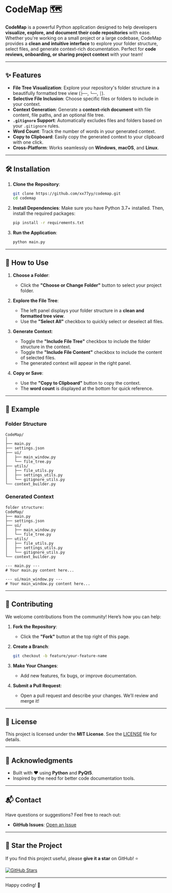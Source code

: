 
# CodeMap 🗺️

**CodeMap** is a powerful Python application designed to help developers **visualize, explore, and document their code repositories** with ease. Whether you're working on a small project or a large codebase, CodeMap provides a **clean and intuitive interface** to explore your folder structure, select files, and generate context-rich documentation. Perfect for **code reviews, onboarding, or sharing project context** with your team!

---

## ✨ Features

- **File Tree Visualization**: Explore your repository's folder structure in a beautifully formatted tree view (`├──`, `└──`, `│`).
- **Selective File Inclusion**: Choose specific files or folders to include in your context.
- **Context Generation**: Generate a **context-rich document** with file content, file paths, and an optional file tree.
- **`.gitignore` Support**: Automatically excludes files and folders based on your `.gitignore` rules.
- **Word Count**: Track the number of words in your generated context.
- **Copy to Clipboard**: Easily copy the generated context to your clipboard with one click.
- **Cross-Platform**: Works seamlessly on **Windows**, **macOS**, and **Linux**.

---

## 🛠️ Installation

1. **Clone the Repository**:
   ```bash
   git clone https://github.com/xx77yy/codemap.git
   cd codemap
   ```

2. **Install Dependencies**:
   Make sure you have Python 3.7+ installed. Then, install the required packages:
   ```bash
   pip install -r requirements.txt
   ```

3. **Run the Application**:
   ```bash
   python main.py
   ```

---

## 🚀 How to Use

1. **Choose a Folder**:
   - Click the **"Choose or Change Folder"** button to select your project folder.

2. **Explore the File Tree**:
   - The left panel displays your folder structure in a **clean and formatted tree view**.
   - Use the **"Select All"** checkbox to quickly select or deselect all files.

3. **Generate Context**:
   - Toggle the **"Include File Tree"** checkbox to include the folder structure in the context.
   - Toggle the **"Include File Content"** checkbox to include the content of selected files.
   - The generated context will appear in the right panel.

4. **Copy or Save**:
   - Use the **"Copy to Clipboard"** button to copy the context.
   - The **word count** is displayed at the bottom for quick reference.

---

## 🧩 Example

### Folder Structure
```
CodeMap/
│
├── main.py
├── settings.json
├── ui/
│   ├── main_window.py
│   └── file_tree.py
├── utils/
│   ├── file_utils.py
│   ├── settings_utils.py
│   └── gitignore_utils.py
└── context_builder.py
```

### Generated Context
```
folder structure:
CodeMap/
├── main.py
├── settings.json
├── ui/
│   ├── main_window.py
│   └── file_tree.py
├── utils/
│   ├── file_utils.py
│   ├── settings_utils.py
│   └── gitignore_utils.py
└── context_builder.py

--- main.py ---
# Your main.py content here...

--- ui/main_window.py ---
# Your main_window.py content here...
```

---

## 🤝 Contributing

We welcome contributions from the community! Here’s how you can help:

1. **Fork the Repository**:
   - Click the **"Fork"** button at the top right of this page.

2. **Create a Branch**:
   ```bash
   git checkout -b feature/your-feature-name
   ```

3. **Make Your Changes**:
   - Add new features, fix bugs, or improve documentation.

4. **Submit a Pull Request**:
   - Open a pull request and describe your changes. We’ll review and merge it!

---

## 📜 License

This project is licensed under the **MIT License**. See the [LICENSE](LICENSE) file for details.

---

## 🙏 Acknowledgments

- Built with ❤️ using **Python** and **PyQt5**.
- Inspired by the need for better code documentation tools.

---

## 📬 Contact

Have questions or suggestions? Feel free to reach out:

- **GitHub Issues**: [Open an Issue](https://github.com/xx77yy/codemap/issues)

---

## 🌟 Star the Project

If you find this project useful, please **give it a star** on GitHub! ⭐

[![GitHub Stars](https://img.shields.io/github/stars/xx77yy/codemap?style=social)](https://github.com/xx77yy/codemap)

---

Happy coding! 🚀